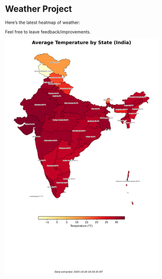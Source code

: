 # Weather Project

Here’s the latest heatmap of weather:

Feel free to leave feedback/improvements.

![India Heatmap](docs/assets/india_heatmap.png?v=F5F583)
